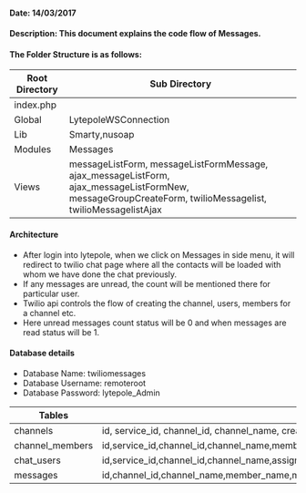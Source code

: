 #### Date: 14/03/2017

#### Description: This document explains the code flow of Messages.

#### The Folder Structure is as follows:

 Root Directory | Sub Directory 
------------ | -------------
index.php | 
Global | LytepoleWSConnection
Lib | Smarty,nusoap
Modules | Messages
Views | messageListForm, messageListFormMessage, ajax_messageListForm, ajax_messageListFormNew, messageGroupCreateForm, twilioMessagelist, twilioMessagelistAjax


#### Architecture

- After login into lytepole, when we click on Messages in side menu, it will redirect to twilio chat page where all the contacts will be loaded with whom we have done the chat previously.
- If any messages are unread, the count will be mentioned there for particular user.
- Twilio api controls the flow of creating the channel, users, members for a channel etc.
- Here unread messages count status will be 0 and when messages are read status will be 1. 


#### Database details

- Database Name: twiliomessages
- Database Username: remoteroot
- Database Password: lytepole_Admin

Tables | Fields 
------------ | -------------
channels | id, service_id, channel_id, channel_name, created_by, chat_name, date_entered, date_modified
channel_members | id,service_id,channel_id,channel_name,member_id,member_name,target_name,created_by,created_name,date_entered,date_modified
chat_users | id,service_id,channel_id,channel_name,assigned_to,chat_name,date_entered,date_modified
messages | id,channel_id,channel_name,member_name,message_text,date_entered,date_modified
